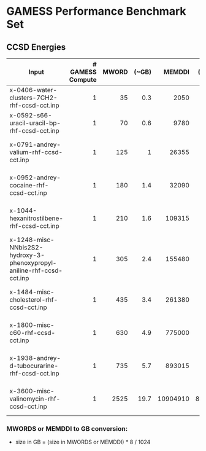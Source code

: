 # GAMESS Performance Benchmark Set

## CCSD  Energies

|Input|# GAMESS Compute|MWORD|(~GB)|MEMDDI|(~GB)|Comment|
|-----|----------------:|-----:|--:|------:|--:|-------:|
|x-0406-water-clusters-7CH2-rhf-ccsd-cct.inp|1|35|0.3|2050|16|All architectures|
|x-0592-s66-uracil-uracil-bp-rhf-ccsd-cct.inp|1|70|0.6|9780|76|All architectures|
|x-0791-andrey-valium-rhf-ccsd-cct.inp|1|125|1|26355|206|AMD EPYC, Skylake and Cavium ThunderX2|
|x-0952-andrey-cocaine-rhf-ccsd-cct.inp|1|180|1.4|32090|251|AMD EPYC, Skylake and Cavium ThunderX2|
|x-1044-hexanitrostilbene-rhf-ccsd-cct.inp|1|210|1.6|109315|854|Not tractable on any machine on Bolt|
|x-1248-misc-NNbis2S2-hydroxy-3-phenoxypropyl-aniline-rhf-ccsd-cct.inp|1|305|2.4|155480|1215|Not tractable on any machine on Bolt|
|x-1484-misc-cholesterol-rhf-ccsd-cct.inp|1|435|3.4|261380|2042|Not tractable on any machine on Bolt|
|x-1800-misc-c60-rhf-ccsd-cct.inp|1|630|4.9|775000|6055|Not tractable on any machine on Bolt|
|x-1938-andrey-d-tubocurarine-rhf-ccsd-cct.inp|1|735|5.7|893015|6977|Not tractable on any machine on Bolt|
|x-3600-misc-valinomycin-rhf-ccsd-cct.inp|1|2525|19.7|10904910|85195|Not tractable on any machine on Bolt|

### MWORDS or MEMDDI to GB conversion:

*  size in GB = (size in MWORDS or MEMDDI) * 8 / 1024

